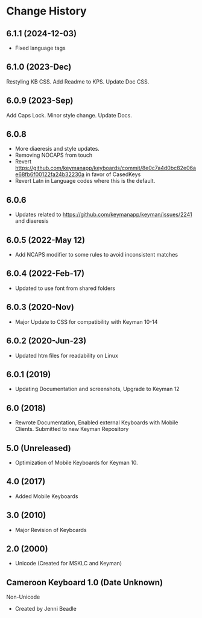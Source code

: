 Change History
=======================

6.1.1 (2024-12-03)
----------------
* Fixed language tags

6.1.0 (2023-Dec)
-----------------
Restyling KB CSS.
Add Readme to KPS.
Update Doc CSS.

6.0.9 (2023-Sep)
-----------------
Add Caps Lock.
Minor style change.
Update Docs.

6.0.8
-----------------
* More diaeresis and style updates.
* Removing NOCAPS from touch
* Revert https://github.com/keymanapp/keyboards/commit/8e0c7a4d0bc82e06ae68fb6f00122fa24b32230a in favor of CasedKeys
* Revert Latn in Language codes where this is the default.

6.0.6
-----------------
* Updates related to https://github.com/keymanapp/keyman/issues/2241 and diaeresis

6.0.5 (2022-May 12)
-------------------
* Add NCAPS modifier to some rules to avoid inconsistent matches

6.0.4 (2022-Feb-17)
-----------------
* Updated to use font from shared folders

6.0.3 (2020-Nov)
-----------------
* Major Update to CSS for compatibility with Keyman 10-14

6.0.2 (2020-Jun-23)
-----------------
* Updated htm files for readability on Linux

6.0.1 (2019)
-----------------
* Updating Documentation and screenshots, Upgrade to Keyman 12

6.0 (2018)
-----------------
* Rewrote Documentation, Enabled external Keyboards with Mobile Clients. Submitted to new Keyman Repository

5.0 (Unreleased)
-----------------
* Optimization of Mobile Keyboards for Keyman 10.

4.0 (2017)
-----------------
* Added Mobile Keyboards

3.0 (2010)
-----------------
* Major Revision of Keyboards

2.0 (2000)
-----------------
* Unicode (Created for MSKLC and Keyman)

Cameroon Keyboard 1.0 (Date Unknown)
-----------------

Non-Unicode

* Created by Jenni Beadle

